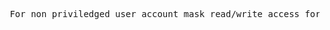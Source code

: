 <pre> For non priviledged user account mask read/write access for group and other users and make these changes persistent </pre>

